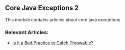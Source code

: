 ## Core Java Exceptions 2

This module contains articles about core java exceptions

### Relevant Articles:

- [Is It a Bad Practice to Catch Throwable?](https://www.baeldung.com/java-catch-throwable-bad-practice)
